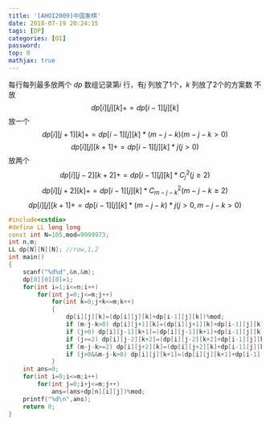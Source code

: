 ```yaml
---
title: '[AHOI2009]中国象棋'
date: 2018-07-19 20:24:15
tags: [DP]
categories: [OI]
password:
top: 0
mathjax: true
---
```

每行每列最多放两个
*dp* 数组记录第*i* 行，有*j* 列放了1个，*k* 列放了2个的方案数
不放
$$
dp\left [i  \right ]\left [ j \right ]\left [k  \right ]+=dp\left [i-1 \right ]\left [ j \right ]\left [k  \right ]
$$
放一个
$$
dp\left [i\right ]\left [ j+1 \right ]\left [k  \right ]+=dp\left [i-1 \right ]\left [ j \right ]\left [k  \right ]*(m-j-k)(m-j-k>0)
$$
$$
dp\left [i  \right ]\left [ j \right ]\left [k +1 \right ]+=dp\left [i -1\right ]\left [ j \right ]\left [k  \right ]*j(j>0)
$$
放两个
$$
dp\left [i  \right ]\left [ j -2\right ]\left [k +2 \right ]+=dp\left [i-1 \right ]\left [ j \right ]\left [k  \right ]*C_{j}^{2}(j\geq 2)
$$
$$
dp\left [i  \right ]\left [ j +2\right ]\left [k \right ]+=dp\left [i-1 \right ]\left [ j \right ]\left [k  \right ]*C_{m-j-k}^{2}(m-j-k\geq 2)
$$
$$
dp\left [i  \right ]\left [ j \right ]\left [k +1\right ]+=dp\left [i-1 \right ]\left [ j \right ]\left [k  \right ]*(m-j-k)*j(j>0,m-j-k>0)
$$
<!--more-->
```c++
#include<cstdio>
#define LL long long
const int N=105,mod=9999973;
int n,m;
LL dp[N][N][N]; //row,1,2
int main()
{
    scanf("%d%d",&n,&m);
    dp[0][0][0]=1;
    for(int i=1;i<=n;i++)
        for(int j=0;j<=m;j++)
            for(int k=0;j+k<=m;k++) 
            {
                dp[i][j][k]=(dp[i][j][k]+dp[i-1][j][k])%mod;
                if (m-j-k>0) dp[i][j+1][k]=(dp[i][j+1][k]+dp[i-1][j][k]*(m-j-k))%mod;
                if (j>0) dp[i][j-1][k+1]=(dp[i][j-1][k+1]+dp[i-1][j][k]*j)%mod;
                if (j>=2) dp[i][j-2][k+2]=(dp[i][j-2][k+2]+dp[i-1][j][k]*j*(j-1)/2)%mod;
                if (m-j-k>=2) dp[i][j+2][k]=(dp[i][j+2][k]+dp[i-1][j][k]*(m-j-k)*(m-j-k-1)/2)%mod;
                if (j>0&&m-j-k>0) dp[i][j][k+1]=(dp[i][j][k+1]+dp[i-1][j][k]*(m-j-k)*j)%mod;                
            }
    int ans=0;
    for(int i=0;i<=m;i++)
        for(int j=0;i+j<=m;j++)
            ans=(ans+dp[n][i][j])%mod;
    printf("%d\n",ans);
    return 0;
}
```

